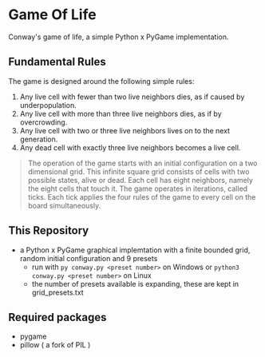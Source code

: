# Game Of Life

Conway's game of life, a simple Python x PyGame implementation.

## Fundamental Rules

The game is designed around the following simple rules:

1. Any live cell with fewer than two live neighbors dies, as if caused by underpopulation.
2. Any live cell with more than three live neighbors dies, as if by overcrowding.
3. Any live cell with two or three live neighbors lives on to the next generation.
4. Any dead cell with exactly three live neighbors becomes a live cell.

> The operation of the game starts with an initial configuration on a two dimensional grid. This infinite square grid consists of cells with two possible states, alive or dead. Each cell has eight neighbors, namely the eight cells that touch it. The game operates in iterations, called ticks. Each tick applies the four rules of the game to every cell on the board simultaneously.

## This Repository

- a Python x PyGame graphical implemtation with a finite bounded grid, random initial configuration and 9 presets
  - run with `py conway.py <preset number>` on Windows or `python3 conway.py <preset number>` on Linux
  - the number of presets available is expanding, these are kept in grid_presets.txt

## Required packages

- pygame
- pillow ( a fork of PIL )
